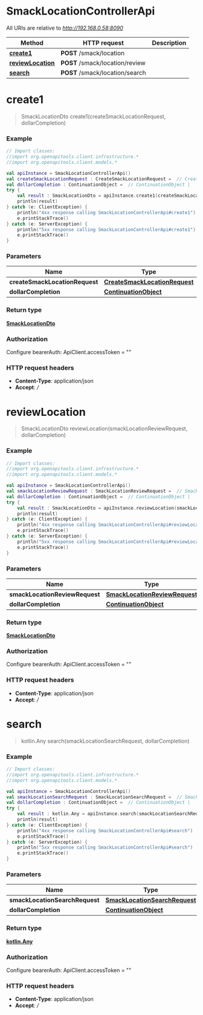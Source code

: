 # SmackLocationControllerApi

All URIs are relative to *http://192.168.0.58:8090*

Method | HTTP request | Description
------------- | ------------- | -------------
[**create1**](SmackLocationControllerApi.md#create1) | **POST** /smack/location | 
[**reviewLocation**](SmackLocationControllerApi.md#reviewLocation) | **POST** /smack/location/review | 
[**search**](SmackLocationControllerApi.md#search) | **POST** /smack/location/search | 


<a name="create1"></a>
# **create1**
> SmackLocationDto create1(createSmackLocationRequest, dollarCompletion)



### Example
```kotlin
// Import classes:
//import org.openapitools.client.infrastructure.*
//import org.openapitools.client.models.*

val apiInstance = SmackLocationControllerApi()
val createSmackLocationRequest : CreateSmackLocationRequest =  // CreateSmackLocationRequest | 
val dollarCompletion : ContinuationObject =  // ContinuationObject | 
try {
    val result : SmackLocationDto = apiInstance.create1(createSmackLocationRequest, dollarCompletion)
    println(result)
} catch (e: ClientException) {
    println("4xx response calling SmackLocationControllerApi#create1")
    e.printStackTrace()
} catch (e: ServerException) {
    println("5xx response calling SmackLocationControllerApi#create1")
    e.printStackTrace()
}
```

### Parameters

Name | Type | Description  | Notes
------------- | ------------- | ------------- | -------------
 **createSmackLocationRequest** | [**CreateSmackLocationRequest**](CreateSmackLocationRequest.md)|  |
 **dollarCompletion** | [**ContinuationObject**](.md)|  | [optional]

### Return type

[**SmackLocationDto**](SmackLocationDto.md)

### Authorization


Configure bearerAuth:
    ApiClient.accessToken = ""

### HTTP request headers

 - **Content-Type**: application/json
 - **Accept**: */*

<a name="reviewLocation"></a>
# **reviewLocation**
> SmackLocationDto reviewLocation(smackLocationReviewRequest, dollarCompletion)



### Example
```kotlin
// Import classes:
//import org.openapitools.client.infrastructure.*
//import org.openapitools.client.models.*

val apiInstance = SmackLocationControllerApi()
val smackLocationReviewRequest : SmackLocationReviewRequest =  // SmackLocationReviewRequest | 
val dollarCompletion : ContinuationObject =  // ContinuationObject | 
try {
    val result : SmackLocationDto = apiInstance.reviewLocation(smackLocationReviewRequest, dollarCompletion)
    println(result)
} catch (e: ClientException) {
    println("4xx response calling SmackLocationControllerApi#reviewLocation")
    e.printStackTrace()
} catch (e: ServerException) {
    println("5xx response calling SmackLocationControllerApi#reviewLocation")
    e.printStackTrace()
}
```

### Parameters

Name | Type | Description  | Notes
------------- | ------------- | ------------- | -------------
 **smackLocationReviewRequest** | [**SmackLocationReviewRequest**](SmackLocationReviewRequest.md)|  |
 **dollarCompletion** | [**ContinuationObject**](.md)|  | [optional]

### Return type

[**SmackLocationDto**](SmackLocationDto.md)

### Authorization


Configure bearerAuth:
    ApiClient.accessToken = ""

### HTTP request headers

 - **Content-Type**: application/json
 - **Accept**: */*

<a name="search"></a>
# **search**
> kotlin.Any search(smackLocationSearchRequest, dollarCompletion)



### Example
```kotlin
// Import classes:
//import org.openapitools.client.infrastructure.*
//import org.openapitools.client.models.*

val apiInstance = SmackLocationControllerApi()
val smackLocationSearchRequest : SmackLocationSearchRequest =  // SmackLocationSearchRequest | 
val dollarCompletion : ContinuationObject =  // ContinuationObject | 
try {
    val result : kotlin.Any = apiInstance.search(smackLocationSearchRequest, dollarCompletion)
    println(result)
} catch (e: ClientException) {
    println("4xx response calling SmackLocationControllerApi#search")
    e.printStackTrace()
} catch (e: ServerException) {
    println("5xx response calling SmackLocationControllerApi#search")
    e.printStackTrace()
}
```

### Parameters

Name | Type | Description  | Notes
------------- | ------------- | ------------- | -------------
 **smackLocationSearchRequest** | [**SmackLocationSearchRequest**](SmackLocationSearchRequest.md)|  |
 **dollarCompletion** | [**ContinuationObject**](.md)|  | [optional]

### Return type

[**kotlin.Any**](kotlin.Any.md)

### Authorization


Configure bearerAuth:
    ApiClient.accessToken = ""

### HTTP request headers

 - **Content-Type**: application/json
 - **Accept**: */*

